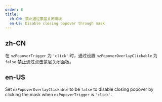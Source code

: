 ```yaml
---
order: 8
title:
  zh-CN: 禁止通过蒙层关闭面板
  en-US: Disable closing popover through mask
---
```


## zh-CN

在 `nzPopoverTrigger` 为 `'click'` 时，通过设置 `nzPopoverOverlayClickable` 为 `false` 禁止通过点击蒙层关闭面板。

## en-US

Set `nzPopoverOverlayClickable` to be `false` to disable closing popover by clicking the mask when `nzPopoverTrigger` is `'click'`.
